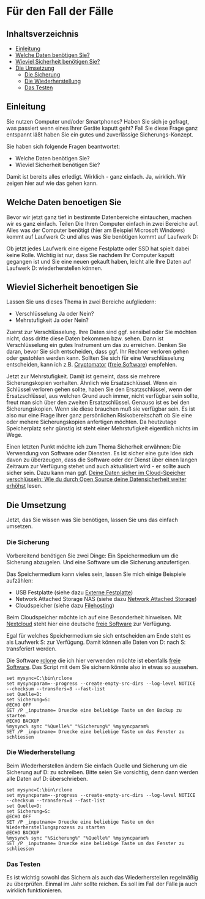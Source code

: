 # Für den Fall der Fälle

## Inhaltsverzeichnis
<!-- TOC depthFrom:1 depthTo:6 withLinks:1 updateOnSave:0 orderedList:0 -->

- [Einleitung](#einleitung)
- [Welche Daten benötigen Sie?](#welche-daten-benoetigen-sie)
- [Wieviel Sicherheit benötigen Sie?](#wieviel-sicherheit-benoetigen-sie)
- [Die Umsetzung](#die-umsetzung)
  - [Die Sicherung](#die-sicherung)
  - [Die Wiederherstellung](#die-wiederherstellung)
  - [Das Testen](#das-testen)

<!-- /TOC -->

## Einleitung

Sie nutzen Computer und/oder Smartphones? Haben Sie sich je gefragt, was passiert wenn eines Ihrer Geräte kaputt geht? Fall Sie diese Frage ganz entspannt läßt haben Sie ein gutes und zuverlässige Sicherungs-Konzept.

Sie haben sich folgende Fragen beantwortet:
- Welche Daten benötigen Sie?
- Wieviel Sicherheit benötigen Sie?

Damit ist bereits alles erledigt. Wirklich - ganz einfach. Ja, wirklich. Wir zeigen hier auf wie das gehen kann.

## Welche Daten benoetigen Sie

Bevor wir jetzt ganz tief in bestimmte Datenbereiche eintauchen, machen wir es ganz einfach. Teilen Die Ihren Computer einfach in zwei Bereiche auf. Alles was der Computer benötigt (hier am Beispiel Microsoft Windows) kommt auf Laufwerk C: und alles was Sie benötigen kommt auf Laufwerk D:

Ob jetzt jedes Laufwerk eine eigene Festplatte oder SSD hat spielt dabei keine Rolle. Wichtig ist nur, dass Sie nachdem Ihr Computer kaputt gegangen ist und Sie eine neuen gekauft haben, leicht alle Ihre Daten auf Laufwerk D: wiederherstellen können.

## Wieviel Sicherheit benoetigen Sie

Lassen Sie uns dieses Thema in zwei Bereiche aufgliedern:
- Verschlüsselung Ja oder Nein?
- Mehrstufigkeit Ja oder Nein?

Zuerst zur Verschlüsselung. Ihre Daten sind ggf. sensibel oder Sie möchten nicht, dass dritte diese Daten bekommen bzw. sehen. Dann ist Verschlüsselung ein gutes Instrument um das zu erreichen. Denken Sie daran, bevor Sie sich entscheiden, dass ggf. Ihr Rechner verloren gehen oder gestohlen werden kann. Sollten Sie sich für eine Verschlüsselung entscheiden, kann ich z.B. [Cryptomator](https://cryptomator.org/de/) ([freie Software](https://de.wikipedia.org/wiki/Freie_Software)) empfehlen.

Jetzt zur Mehrstufigkeit. Damit ist gemeint, dass sie mehrere Sicherungskopien vorhalten. Ähnlich wie Ersatzschlüssel. Wenn ein Schlüssel verloren gehen sollte, haben Sie den Ersatzschlüssel, wenn der Ersatzschlüssel, aus welchen Grund auch immer, nicht verfügbar sein sollte, freut man sich über den zweiten Ersatzschlüssel. Genauso ist es bei den Sicherungskopien. Wenn sie diese brauchen muß sie verfügbar sein. Es ist also nur eine Frage ihrer ganz persönlichen Risikobereitschaft ob Sie eine oder mehere Sicherungskopien anfertigen möchten. Da heutzutage Speicherplatz sehr günstig ist steht einer Mehrstufigkeit eigentlich nichts im Wege.

Einen letzten Punkt möchte ich zum Thema Sicherheit erwähnen: Die Verwendung von Software oder Diensten. Es ist sicher eine gute Idee sich davon zu überzeugen, dass die Software oder der Dienst über einen langen Zeitraum zur Verfügung stehet und auch aktualisiert wird - er sollte auch sicher sein. Dazu kann man ggf. [Deine Daten sicher im Cloud-Speicher verschlüsseln: Wie du durch Open Source deine Datensicherheit weiter erhöhst](https://cryptomator.org/de/open-source/) lesen.


## Die Umsetzung

Jetzt, das Sie wissen was Sie benötigen, lassen Sie uns das einfach umsetzen. 

### Die Sicherung

Vorbereitend benötigen Sie zwei Dinge: Ein Speichermedium um die Sicherung abzugelen. Und eine Software um die Sicherung anzufertigen.

Das Speichermedium kann vieles sein, lassen Sie mich einige Beispiele aufzählen:

- USB Festplatte (siehe dazu [Externe Festplatte](https://de.wikipedia.org/wiki/Externe_Festplatte))
- Network Attached Storage NAS (siehe dazu [Network Attached Storage](https://de.wikipedia.org/wiki/Network_Attached_Storage))
- Cloudspeicher (siehe dazu [Filehosting](https://de.wikipedia.org/wiki/Filehosting))

Beim Cloudspeicher möchte ich auf eine Besonderheit hinweisen. Mit [Nextcloud](https://nextcloud.com/de/) steht hier eine deutsche [freie Software](https://de.wikipedia.org/wiki/Freie_Software) zur Verfügung.

Egal für welches Speichermedium sie sich entscheiden am Ende steht es als Laufwerk S: zur Verfügung. Damit können alle Daten von D: nach S: transferiert werden.

Die Software [rclone](https://rclone.org/) die ich hier verwenden möchte ist ebenfalls [freie Software](https://de.wikipedia.org/wiki/Freie_Software). Das Script mit dem Sie sichern könnte also in etwas so aussehen.

~~~
set mysync=C:\bin\rclone
set mysyncparam=--progress --create-empty-src-dirs --log-level NOTICE --checksum --transfers=8 --fast-list
set Quelle=D:
set Sicherung=S:
@ECHO OFF
SET /P _inputname= Druecke eine beliebige Taste um den Backup zu starten
@ECHO BACKUP
%mysync% sync "%Quelle%" "%Sicherung%" %mysyncparam%
SET /P _inputname= Druecke eine beliebige Taste um das Fenster zu schliessen
~~~


### Die Wiederherstellung

Beim Wiederherstellen ändern Sie einfach Quelle und Sicherung um die Sicherung auf D: zu schreiben. Bitte seien Sie vorsichtig, denn dann werden alle Daten auf D: überschrieben.

~~~
set mysync=C:\bin\rclone
set mysyncparam=--progress --create-empty-src-dirs --log-level NOTICE --checksum --transfers=8 --fast-list
set Quelle=D:
set Sicherung=S:
@ECHO OFF
SET /P _inputname= Druecke eine beliebige Taste um den Wiederherstellungsprozess zu starten
@ECHO BACKUP
%mysync% sync "%Sicherung%" "%Quelle%" %mysyncparam%
SET /P _inputname= Druecke eine beliebige Taste um das Fenster zu schliessen
~~~

### Das Testen

Es ist wichtig sowohl das Sichern als auch das Wiederherstellen regelmäßig zu überprüfen. Einmal im Jahr sollte reichen. Es soll im Fall der Fälle ja auch wirklich funktionieren. 
